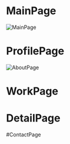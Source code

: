 # MainPage
![MainPage](https://user-images.githubusercontent.com/89950902/226186626-a8a24442-3252-4c86-94e7-6a44b6ada5a3.PNG)
# ProfilePage
![AboutPage](https://user-images.githubusercontent.com/89950902/226186718-9fe80c99-4179-4879-aa12-8c121f1863bc.PNG)
# WorkPage

# DetailPage

#ContactPage
